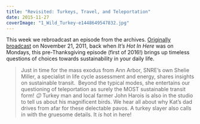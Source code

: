 ```yaml
---
title: "Revisited: Turkeys, Travel, and Teleportation"
date: 2015-11-27
coverImage: "1_Wild_Turkey-e1448649547832.jpg"
---
```


This week we rebroadcast an episode from the archives. [Originally broadcast](http://www.hotinhere.us/podcast/11-21-11-turkeys-travel-and-teleportation/) on November 21, 2011, back when _It’s Hot In Here_ was on Mondays, this pre-Thanksgiving episode (first of 2016!) brings up timeless questions of choices towards sustainability in your daily life.

> Just in time for the mass exodus from Ann Arbor, SNRE’s own Shelie Miller, a specialist in life cycle assessment and energy, shares insights on sustainable transit.  Beyond the typical modes, she entertains our questioning of tele­por­ta­tion as surely the MOST sustainable transit form! _😉_ Turkey man and local farmer John Harois is also in the studio to tell us about his magnificent birds. We hear all about why Kat’s dad drives from afar for these delectable pavos. A turkey slayer also calls in with the gruesome details. It _is_ hot in here!
